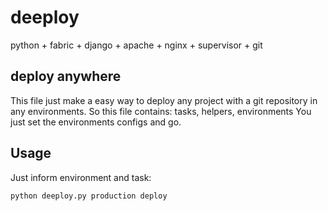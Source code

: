# deeploy
python + fabric + django + apache + nginx + supervisor + git

## deploy anywhere
This file just make a easy way to deploy any project with a git repository in any environments. 
So this file contains: tasks, helpers, environments
You just set the environments configs and go.

## Usage
Just inform environment and task:
```
python deeploy.py production deploy
```

